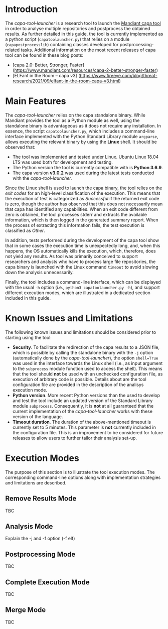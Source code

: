 # Introduction
The _capa-tool-launcher_ is a research tool to launch the [Mandiant capa tool](https://www.mandiant.com/resources/capa-automatically-identify-malware-capabilities) in order to analyse multiple repositories and postprocess the obtained results. As further detailed in this guide, the tool is currently implemented as a python script (`capatoolauncher.py`) that relies on a module (`capapostprocesslib`) containing classes developed for postprocessing-related tasks. Additional information on the most recent releases of capa tool can be found in these blog posts:

* [capa 2.0: Better, Stronger, Faster] (https://www.mandiant.com/resources/capa-2-better-stronger-faster)
* [ELFant in the Room – capa v3] (https://www.fireeye.com/blog/threat-research/2021/09/elfant-in-the-room-capa-v3.html)

# Main Features
The _capa-tool-launcher_ relies on the capa standalone binary. While Mandiant provides the tool as a Python module as well, using the standalone binary is advantageous as it does not require any installation. In essence, the script `capatoolauncher.py`, which includes a command-line interface implemented with the Python Standard Library module `argparse`, allows executing the relevant binary by using the **Linux** shell. It should be observed that:

* The tool was implemented and tested under Linux. Ubuntu Linux 18.04 LTS was used both for development and testing.
* The Python version the tool is currently compatible with is **Python 3.6.9**.
* The capa version **v3.0.2** was used during the latest tests conducted with the _capa-tool-launcher_.

Since the Linux shell is used to launch the capa binary, the tool relies on the _exit codes_ for an high-level classification of the execution. This means that the execution of test is categorized as _Successful_ if the returned exit code is zero, though the author has observed that this does not necessarily mean that capa has identified any capabilities. When an exit code different from zero is obtained, the tool processes stderr and extracts the available information, which is then logged in the generated summary report. When the process of extracting this information fails, the test execution is classified as _Other_.

In addition, tests performed during the development of the capa tool show that in some cases the execution time is unexpectedly long, and, when this happens, the OS automatically kills the execution, which, therefore, does not yield any results. As tool was primarily conceived to support researchers and analysts who have to process large file repositories, the capa binary is launched with the Linux command `timeout` to avoid slowing down the analysis unnecessarily.

Finally, the tool includes a command-line interface, which can be displayed with the usual `-h` option (i.e., `python3 capatoolauncher.py -h`), and support different execution modes, which are illustrated in a dedicated section included in this guide.

# Known Issues and Limitations
The following known issues and limitations should be considered prior to starting using the tool:

* **Security**. To facilitate the redirection of the capa results to a JSON file, which is possible by calling the standalone binary with the `-j` option (automatically done by the _capa-tool-launcher_), the option `shell=True` was used in the interface towards the Linux shell (i.e., as input argument to the `subprocess` module function used to access the shell). This means that the tool should **not** be used with an unchecked configuration file, as execution of arbitrary code is possible. Details about are the tool configuration file are provided in the description of the analisys execution mode.
* **Python version**. More recent Python versions than the used to develop and test the tool include an updated version of the Standard Library module `subprocess`. Consequently, it is **not** at all guaranteed that the current implementation of the _capa-tool-launcher_ works with these version of the language.
* **Timeout duration**. The duration of the above-mentioned timeout is currently set to 5 minutes. This parameter is **not** currently included in the configuration file. This is an improvement to be considered for future releases to allow users to further tailor their analysis set-up.   

# Execution Modes
The purpose of this section is to illustrate the tool execution modes. The corresponding command-line options along with implementation strategies and limitations are described.

## Remove Results Mode
TBC



## Analysis Mode
Explain the -j and -f option (-f elf)



## Postprocessing Mode
TBC


## Complete Execution Mode
TBC

## Merge Mode
TBC
